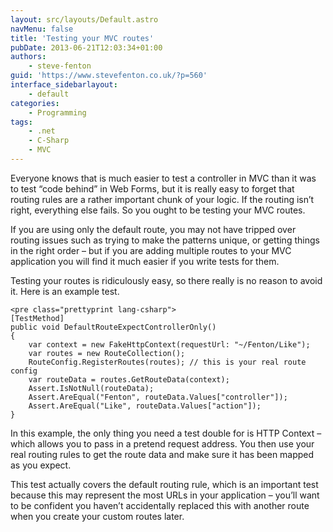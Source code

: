 ```yaml
---
layout: src/layouts/Default.astro
navMenu: false
title: 'Testing your MVC routes'
pubDate: 2013-06-21T12:03:34+01:00
authors:
    - steve-fenton
guid: 'https://www.stevefenton.co.uk/?p=560'
interface_sidebarlayout:
    - default
categories:
    - Programming
tags:
    - .net
    - C-Sharp
    - MVC
---
```


Everyone knows that is much easier to test a controller in MVC than it was to test “code behind” in Web Forms, but it is really easy to forget that routing rules are a rather important chunk of your logic. If the routing isn’t right, everything else fails. So you ought to be testing your MVC routes.

If you are using only the default route, you may not have tripped over routing issues such as trying to make the patterns unique, or getting things in the right order – but if you are adding multiple routes to your MVC application you will find it much easier if you write tests for them.

Testing your routes is ridiculously easy, so there really is no reason to avoid it. Here is an example test.

```
<pre class="prettyprint lang-csharp">
[TestMethod]
public void DefaultRouteExpectControllerOnly()
{
    var context = new FakeHttpContext(requestUrl: "~/Fenton/Like");
    var routes = new RouteCollection();
    RouteConfig.RegisterRoutes(routes); // this is your real route config
    var routeData = routes.GetRouteData(context);
    Assert.IsNotNull(routeData);
    Assert.AreEqual("Fenton", routeData.Values["controller"]);
    Assert.AreEqual("Like", routeData.Values["action"]);
}
```
In this example, the only thing you need a test double for is HTTP Context – which allows you to pass in a pretend request address. You then use your real routing rules to get the route data and make sure it has been mapped as you expect.

This test actually covers the default routing rule, which is an important test because this may represent the most URLs in your application – you’ll want to be confident you haven’t accidentally replaced this with another route when you create your custom routes later.